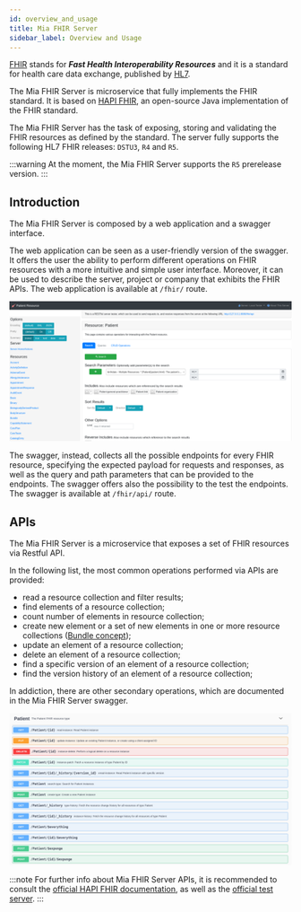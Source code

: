 ```yaml
---
id: overview_and_usage
title: Mia FHIR Server
sidebar_label: Overview and Usage
---
```

[FHIR](http://hl7.org/fhir/) stands for **_Fast Health Interoperability Resources_** and it is a standard for health care data exchange, published by [HL7](http://hl7.org/).

The Mia FHIR Server is microservice that fully implements the FHIR standard. It is based on [HAPI FHIR](https://hapifhir.io/), an open-source Java implementation of the FHIR standard.

The Mia FHIR Server has the task of exposing, storing and validating the FHIR resources as defined by the standard. The server fully supports the following HL7 FHIR releases: `DSTU3`, `R4` and `R5`.

:::warning
At the moment, the Mia FHIR Server supports the `R5` prerelease version.
:::

## Introduction
The Mia FHIR Server is composed by a web application and a swagger interface.

The web application can be seen as a user-friendly version of the swagger. It offers the user the ability to perform different operations on FHIR resources with a more intuitive and simple user interface. Moreover, it can be used to describe the server, project or company that exhibits the FHIR APIs. The web application is available at `/fhir/` route.

![Web application](img/webapp.png)


The swagger, instead, collects all the possible endpoints for every FHIR resource, specifying the expected payload for requests and responses, as well as the query and path parameters that can be provided to the endpoints. The swagger offers also the possibility to the test the endpoints. The swagger is available at `/fhir/api/` route.

## APIs
The Mia FHIR Server is a microservice that exposes a set of FHIR resources via Restful API.

In the following list, the most common operations performed via APIs are provided:
* read a resource collection and filter results;
* find elements of a resource collection;
* count number of elements in resource collection;
* create new element or a set of new elements in one or more resource collections ([Bundle concept](https://www.hl7.org/fhir/r4/bundle.html));
* update an element of a resource collection;
* delete an element of a resource collection;
* find a specific version of an element of a resource collection;
* find the version history of an element of a resource collection;

In addiction, there are other secondary operations, which are documented in the Mia FHIR Server swagger.

![Swagger](img/swagger.png)

:::note
For further info about Mia FHIR Server APIs, it is recommended to consult the [official HAPI FHIR documentation](https://hapifhir.io/hapi-fhir/docs/), as well as the [official test server](http://hapi.fhir.org/).
:::
